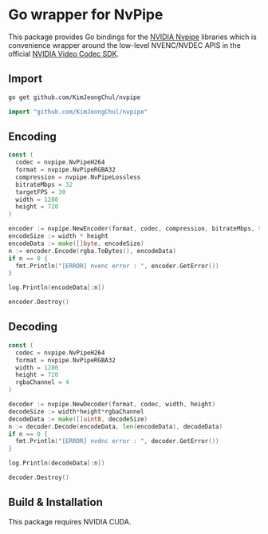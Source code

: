 # Go wrapper for NvPipe

This package provides Go bindings for the [NVIDIA Nvpipe](https://github.com/NVIDIA/NvPipe) libraries which is convenience wrapper around the low-level NVENC/NVDEC APIS in the official [NVIDIA Video Codec SDK](https://developer.nvidia.com/nvidia-video-codec-sdk).

## Import
```bash
go get github.com/KimJeongChul/nvpipe
```
```go
import "github.com/KimJeongChul/nvpipe"
```

## Encoding
```go
const (
  codec = nvpipe.NvPipeH264
  format = nvpipe.NvPipeRGBA32
  compression = nvpipe.NvPipeLossless
  bitrateMbps = 32
  targetFPS = 30
  width = 1280
  height = 720
)

encoder := nvpipe.NewEncoder(format, codec, compression, bitrateMbps, targetFPS, width, height)
encodeSize := width * height
encodeData := make([]byte, encodeSize)
n := encoder.Encode(rgba.ToBytes(), encodeData)
if n == 0 {
  fmt.Println("[ERROR] nvenc error : ", encoder.GetError())
}

log.Println(encodeData[:n])

encoder.Destroy()
```

## Decoding
```go
const (
  codec = nvpipe.NvPipeH264
  format = nvpipe.NvPipeRGBA32
  width = 1280
  height = 720
  rgbaChannel = 4
)

decoder := nvpipe.NewDecoder(format, codec, width, height)
decodeSize := width*height*rgbaChannel
decodeData := make([]uint8, decodeSize)
n := decoder.Decode(encodeData, len(encodeData), decodeData)
if n == 0 {
  fmt.Println("[ERROR] nvdnc error : ", decoder.GetError())
}

log.Println(decodeData[:n]) 

decoder.Destroy()
```

## Build & Installation
This package requires NVIDIA CUDA.
